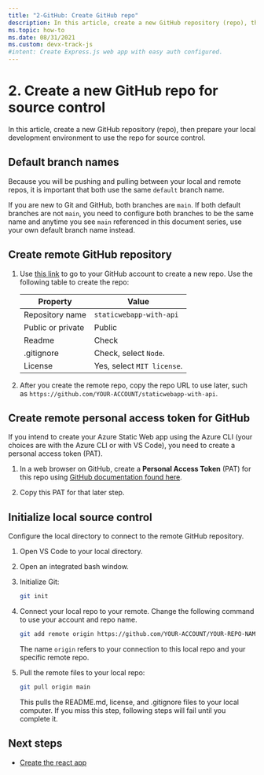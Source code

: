```yaml
---
title: "2-GitHub: Create GitHub repo"
description: In this article, create a new GitHub repository (repo), then prepare your local development environment to use the repo for source control.
ms.topic: how-to
ms.date: 08/31/2021
ms.custom: devx-track-js
#intent: Create Express.js web app with easy auth configured. 
---
```


# 2. Create a new GitHub repo for source control

In this article, create a new GitHub repository (repo), then prepare your local development environment to use the repo for source control.

## Default branch names

Because you will be pushing and pulling between your local and remote repos, it is important that both use the same `default` branch name. 

If you are new to Git and GitHub, both branches are `main`. If both default branches are not `main`, you need to configure both branches to be the same name and anytime you see `main` referenced in this document series, use your own default branch name instead. 

## Create remote GitHub repository

1. Use [this link](https://github.com/new) to go to your GitHub account to create a new repo. Use the following table to create the repo:
   
   |Property|Value|
   |--|--|
   |Repository name|`staticwebapp-with-api`|
   |Public or private|Public|
   |Readme|Check|
   |.gitignore|Check, select `Node`.|
   |License|Yes, select `MIT license`.|
   
1. After you create the remote repo, copy the repo URL to use later, such as `https://github.com/YOUR-ACCOUNT/staticwebapp-with-api`.

## Create remote personal access token for GitHub

If you intend to create your Azure Static Web app using the Azure CLI (your choices are with the Azure CLI or with VS Code), you need to create a personal access token (PAT). 

1. In a web browser on GitHub, create a **Personal Access Token** (PAT) for this repo using [GitHub documentation found here](https://help.github.com/en/articles/creating-a-personal-access-token-for-the-command-line).

1. Copy this PAT for that later step.

## Initialize local source control

Configure the local directory to connect to the remote GitHub repository. 

1. Open VS Code to your local directory. 
1. Open an integrated bash window. 
1. Initialize Git:

    ```bash
    git init
    ```
1. Connect your local repo to your remote. Change the following command to use your account and repo name. 
   
   ```bash
   git add remote origin https://github.com/YOUR-ACCOUNT/YOUR-REPO-NAME
   ```

   The name `origin` refers to your connection to this local repo and your specific remote repo.

1. Pull the remote files to your local repo:
   
   ```bash
   git pull origin main 
   ```

   This pulls the README.md, license, and .gitignore files to your local computer. If you miss this step, following steps will fail until you complete it.

## Next steps

* [Create the react app](create-react-app.md)